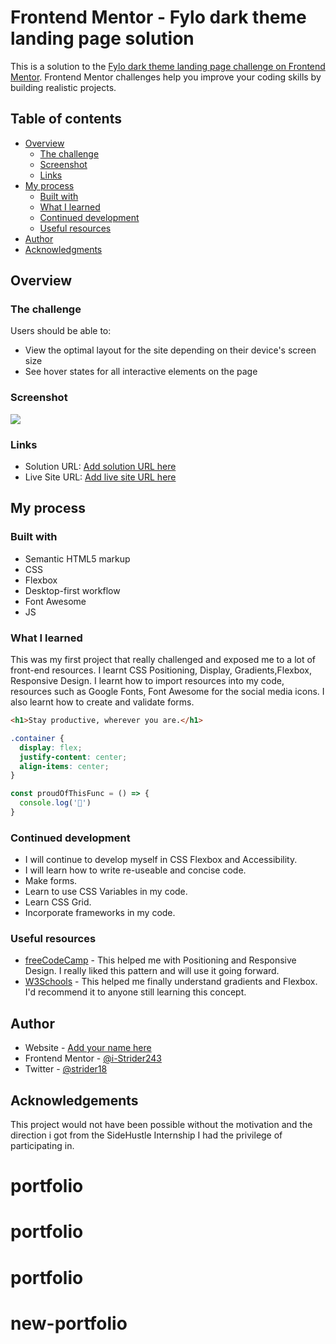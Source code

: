 # Frontend Mentor - Fylo dark theme landing page solution

This is a solution to the [Fylo dark theme landing page challenge on Frontend Mentor](https://www.frontendmentor.io/challenges/fylo-dark-theme-landing-page-5ca5f2d21e82137ec91a50fd). Frontend Mentor challenges help you improve your coding skills by building realistic projects. 

## Table of contents

- [Overview](#overview)
  - [The challenge](#the-challenge)
  - [Screenshot](#screenshot)
  - [Links](#links)
- [My process](#my-process)
  - [Built with](#built-with)
  - [What I learned](#what-i-learned)
  - [Continued development](#continued-development)
  - [Useful resources](#useful-resources)
- [Author](#author)
- [Acknowledgments](#acknowledgments)

## Overview

### The challenge

Users should be able to:

- View the optimal layout for the site depending on their device's screen size
- See hover states for all interactive elements on the page

### Screenshot

![](./screenshot.jpg)

### Links

- Solution URL: [Add solution URL here](https://your-solution-url.com)
- Live Site URL: [Add live site URL here](https://your-live-site-url.com)

## My process

### Built with

- Semantic HTML5 markup
- CSS
- Flexbox
- Desktop-first workflow
- Font Awesome
- JS

### What I learned

This was my first project that really challenged and exposed me to a lot of front-end resources.
I learnt CSS Positioning, Display, Gradients,Flexbox, Responsive Design. I learnt how to import resources into my code, resources such as Google Fonts, Font Awesome for the social media icons.
I also learnt how to create and validate forms.

```html
<h1>Stay productive, wherever you are.</h1>
```
```css
.container {
  display: flex;
  justify-content: center;
  align-items: center;
}
```
```js
const proudOfThisFunc = () => {
  console.log('🎉')
}
```

### Continued development

- I will continue to develop myself in CSS Flexbox and Accessibility.
- I will learn how to write re-useable and concise code.
- Make forms.
- Learn to use CSS Variables in my code.
- Learn CSS Grid.
- Incorporate frameworks in my code.

### Useful resources

- [freeCodeCamp](https://www.freecodecamp.org/) - This helped me with Positioning and Responsive Design. I really liked this pattern and will use it going forward.
- [W3Schools](https://https://www.w3schools.com/) - This helped me finally understand gradients and Flexbox. I'd recommend it to anyone still learning this concept.

## Author

- Website - [Add your name here](https://www.your-site.com)
- Frontend Mentor - [@i-Strider243](https://www.frontendmentor.io/profile/i-Strider243)
- Twitter - [@strider18](https://www.twitter.com/strider18)

## Acknowledgements

This project would not have been possible without the motivation and the direction i got from the SideHustle Internship I had the privilege of participating in.
# portfolio
# portfolio
# portfolio
# new-portfolio
